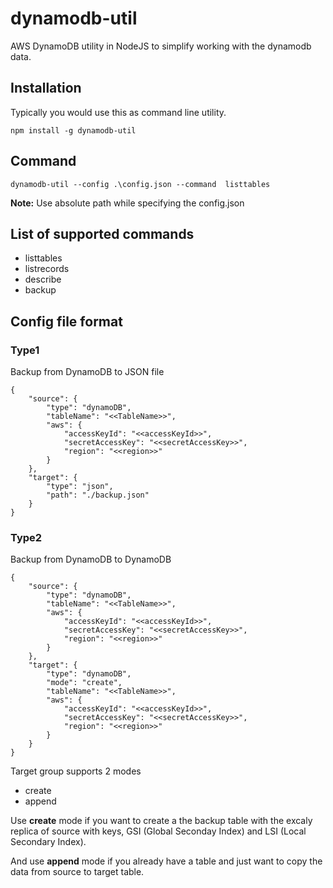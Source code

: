 # dynamodb-util
AWS DynamoDB utility in NodeJS to simplify working with the dynamodb data.
## Installation
Typically you would use this as command line utility.
```
npm install -g dynamodb-util
```
## Command
```
dynamodb-util --config .\config.json --command  listtables
```
**Note:** Use absolute path while specifying the config.json
## List of supported commands
* listtables
* listrecords
* describe
* backup
## Config file format
### Type1
Backup from DynamoDB to JSON file

```
{
    "source": {
        "type": "dynamoDB",
        "tableName": "<<TableName>>",
        "aws": {
            "accessKeyId": "<<accessKeyId>>",
            "secretAccessKey": "<<secretAccessKey>>",
            "region": "<<region>>"
        }
    },
    "target": {
        "type": "json",
        "path": "./backup.json"
    }
}
```

### Type2
Backup from DynamoDB to DynamoDB

```
{
    "source": {
        "type": "dynamoDB",
        "tableName": "<<TableName>>",
        "aws": {
            "accessKeyId": "<<accessKeyId>>",
            "secretAccessKey": "<<secretAccessKey>>",
            "region": "<<region>>"
        }
    },
    "target": {
        "type": "dynamoDB",
        "mode": "create",
        "tableName": "<<TableName>>",
        "aws": {
            "accessKeyId": "<<accessKeyId>>",
            "secretAccessKey": "<<secretAccessKey>>",
            "region": "<<region>>"
        }
    }
}
```

Target group supports 2 modes 
* create
* append

Use **create** mode if you want to create a the backup table with the excaly replica of source with keys, GSI (Global Seconday Index) and LSI (Local Secondary Index).

And use **append** mode if you already have a table and just want to copy the data from source to target table.  
